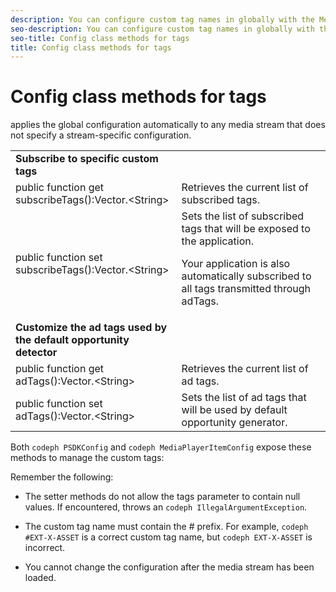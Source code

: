```yaml
---
description: You can configure custom tag names in globally with the MediaPlayerItemConfig class or stream-based with the MediaPlayerItemConfig class.
seo-description: You can configure custom tag names in globally with the MediaPlayerItemConfig class or stream-based with the MediaPlayerItemConfig class.
seo-title: Config class methods for tags
title: Config class methods for tags
---
```


# Config class methods for tags

applies the global configuration automatically to any media stream that does not specify a stream-specific configuration.

<table id="table_B37A6C75270D47BC99258F2884AD6905"> 
 <tgroup cols="2"> 
  <colspec colnum="1" colname="col1" colwidth="*" /> 
  <colspec colnum="2" colname="col2" colwidth="*" /> 
  <tbody> 
   <tr> 
    <td namest="col1" nameend="col2"><b>Subscribe to specific custom tags</b> </td> 
   </tr> 
   <tr> 
    <td colname="col1"><span class="codeph">public function get subscribeTags():Vector.&lt;String&gt;</span> </td> 
    <td colname="col2">Retrieves the current list of subscribed tags.</td> 
   </tr> 
   <tr> 
    <td colname="col1"><span class="codeph">public function set subscribeTags():Vector.&lt;String&gt;</span> </td> 
    <td colname="col2">Sets the list of subscribed tags that will be exposed to the application. <p>Your application is also automatically subscribed to all tags transmitted through <span class="codeph">adTags</span>. </p> </td> 
   </tr> 
   <tr> 
    <td namest="col1" nameend="col2"><b>Customize the ad tags used by the default opportunity detector</b> </td> 
   </tr> 
   <tr> 
    <td colname="col1"><span class="codeph">public function get adTags():Vector.&lt;String&gt;</span></td> 
    <td colname="col2">Retrieves the current list of ad tags.</td> 
   </tr> 
   <tr> 
    <td colname="col1"><span class="codeph">public function set adTags():Vector.&lt;String&gt;</span></td> 
    <td colname="col2">Sets the list of ad tags that will be used by default opportunity generator.</td> 
   </tr> 
  </tbody> 
 </tgroup> 
</table>

Both `codeph PSDKConfig` and `codeph MediaPlayerItemConfig` expose these methods to manage the custom tags:

Remember the following:
* The setter methods do not allow the tags parameter to contain null values.
  If encountered,  throws an `codeph IllegalArgumentException`.
  
  
* The custom tag name must contain the # prefix.
  For example, `codeph #EXT-X-ASSET` is a correct custom tag name, but `codeph EXT-X-ASSET` is incorrect.
  
  
* You cannot change the configuration after the media stream has been loaded.

